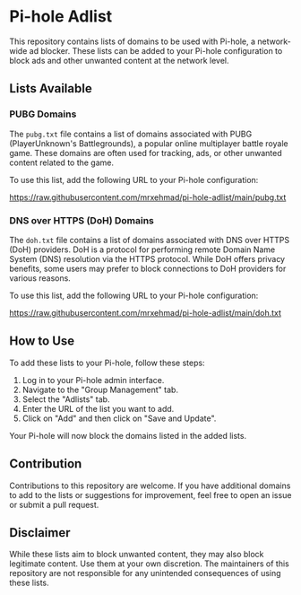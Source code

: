 # Pi-hole Adlist

This repository contains lists of domains to be used with Pi-hole, a network-wide ad blocker. These lists can be added to your Pi-hole configuration to block ads and other unwanted content at the network level.

## Lists Available

### PUBG Domains

The `pubg.txt` file contains a list of domains associated with PUBG (PlayerUnknown's Battlegrounds), a popular online multiplayer battle royale game. These domains are often used for tracking, ads, or other unwanted content related to the game.

To use this list, add the following URL to your Pi-hole configuration:

https://raw.githubusercontent.com/mrxehmad/pi-hole-adlist/main/pubg.txt



### DNS over HTTPS (DoH) Domains

The `doh.txt` file contains a list of domains associated with DNS over HTTPS (DoH) providers. DoH is a protocol for performing remote Domain Name System (DNS) resolution via the HTTPS protocol. While DoH offers privacy benefits, some users may prefer to block connections to DoH providers for various reasons.

To use this list, add the following URL to your Pi-hole configuration:

https://raw.githubusercontent.com/mrxehmad/pi-hole-adlist/main/doh.txt


## How to Use

To add these lists to your Pi-hole, follow these steps:

1. Log in to your Pi-hole admin interface.
2. Navigate to the "Group Management" tab.
3. Select the "Adlists" tab.
4. Enter the URL of the list you want to add.
5. Click on "Add" and then click on "Save and Update".

Your Pi-hole will now block the domains listed in the added lists.

## Contribution

Contributions to this repository are welcome. If you have additional domains to add to the lists or suggestions for improvement, feel free to open an issue or submit a pull request.

## Disclaimer

While these lists aim to block unwanted content, they may also block legitimate content. Use them at your own discretion. The maintainers of this repository are not responsible for any unintended consequences of using these lists.
